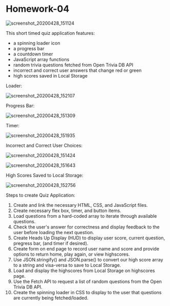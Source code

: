 # Homework-04

![screenshot_20200428_151124](https://user-images.githubusercontent.com/61606793/80542837-9a7e7300-8962-11ea-9aea-0650f6db82b6.png)



This short timed quiz application features: 
  - a spinning loader icon
  - a progress bar
  - a countdown timer
  - JavaScript array functions
  - random trivia questions fetched from Open Trivia DB API
  - incorrect and correct user answers that change red or green
  - high scores saved in Local Storage
  
  
Loader:


  ![screenshot_20200428_152107](https://user-images.githubusercontent.com/61606793/80543542-f09fe600-8963-11ea-8d8a-1c5a58707dd2.png)

Progress Bar:


  ![screenshot_20200428_151309](https://user-images.githubusercontent.com/61606793/80543613-1dec9400-8964-11ea-845a-54b7892f3091.png)


Timer: 

  ![screenshot_20200428_151935](https://user-images.githubusercontent.com/61606793/80544180-5476de80-8965-11ea-8728-f9e1c8ebc144.png)



Incorrect and Correct User Choices:


  ![screenshot_20200428_151424](https://user-images.githubusercontent.com/61606793/80543653-3bb9f900-8964-11ea-8bd8-6c7e47926215.png)

  ![screenshot_20200428_151643](https://user-images.githubusercontent.com/61606793/80543691-4ffdf600-8964-11ea-9c61-bbe77938d691.png)
 
High Scores Saved to Local Storage:


  ![screenshot_20200428_152756](https://user-images.githubusercontent.com/61606793/80543970-e0d4d180-8964-11ea-9f85-288945eb9435.png)



Steps to create Quiz Application:

   1. Create and link the necessary HTML, CSS, and JavaScript files. 
   2. Create necessary flex box, timer, and button items. 
   3. Load questions from a hard-coded array to iterate through available questions. 
   4. Check the user's answer for correctness and display feedback to the user before loading the next question.
   5. Create Heads Up Display (HUD) to display user score, current question, pregress bar, (and timer if desired). 
   6. Create form on end page to record user name and score and provide options to return home, play again, or view highscores.
   7. Use JSON.stringify() and JSON.parse() to convert our high score array to a string and visa-versa to save to Local Storage.
   8. Load and display the highscores from Local Storage on highscores page.
   9. Use the Fetch API to request a list of random questions from the Open Trivia DB API. 
   10. Create the spinning loader in CSS to display to the user that questions are currently being fetched/loaded. 
   


  
  



